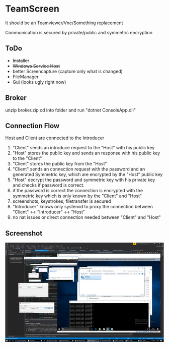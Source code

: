 # TeamScreen

It should be an Teamviewer/Vnc/Something replacement

Communication is secured by private/public and symmetric encryption

## ToDo
- ~~Installer~~
- ~~Windows Service Host~~
- better Screencapture (capture only what is changed)
- FileManager
- Gui (looks ugly right now)

## Broker
unzip broker.zip
cd into folder
and run "dotnet ConsoleApp.dll"

## Connection Flow

Host and Client are connected to the Introducer

1. "Client" sends an introduce request to the "Host" with his public key
2. "Host" stores the public key and sends an response with his public key to the "Client"
3. "Client" stores the public key from the "Host"
4. "Client" sends an connection request with the password and an generated Symmetric key, which are encrypted by the "Host" public key
5. "Host" decrypt the password and symmetric key with his private key and checks if password is correct.
6. if the password is correct the connection is encrypted with the symmetric key which is only known by the "Client" and "Host"
7. screenshots, keystrokes, filetransfer is secured
8. "Introducer" knows only systemid to proxy the connection between "Client" <-> "Introducer" <-> "Host"
9. no nat issues or direct connection needed between "Client" and "Host"

Screenshot
----------
![](docs/pics/start.png)
